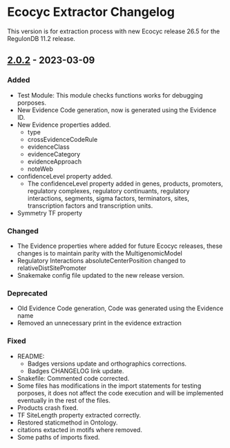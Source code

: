 # Ecocyc Extractor Changelog

This version is for extraction process with new Ecocyc release 26.5 for the RegulonDB 11.2 release.

## [2.0.2](https://github.com/regulondbunam/ecocyc-extractor/releases/tag/2.0.2) - 2023-03-09

### Added

- Test Module: This module checks functions works for debugging porposes.
- New Evidence Code generation, now is generated using the Evidence ID.
- New Evidence properties added.
  - type
  - crossEvidenceCodeRule
  - evidenceClass
  - evidenceCategory
  - evidenceApproach
  - noteWeb
- confidenceLevel property added.
  - The confidenceLevel property added in genes, products, promoters, regulatory complexes, regulatory continuants, regulatory interactions, segments, sigma factors, terminators, sites, transcription factors and transcription units.
- Symmetry TF property

### Changed

- The Evidence properties where added for future Ecocyc releases, these changes is to maintain parity with the MultigenomicModel
- Regulatory Interactions absoluteCenterPosition changed to relativeDistSitePromoter
- Snakemake config file updated to the new release version.

### Deprecated

- Old Evidence Code generation, Code was generated using the Evidence name
- Removed an unnecessary print in the evidence extraction

### Fixed

- README:
  - Badges versions update and orthographics corrections.
  - Badges CHANGELOG link update.
- Snakefile: Commented code corrected.
- Some files has modifications in the import statements for testing porposes, it does not affect the code execution and will be implemented eventually in the rest of the files.
- Products crash fixed.
- TF SiteLength property extracted correctly.
- Restored staticmethod in Ontology.
- citations extacted in motifs where removed.
- Some paths of imports fixed.

